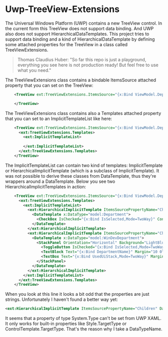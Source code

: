 # Uwp-TreeView-Extensions
The Universal Windows Platform (UWP) contains a new TreeView control. In the current form this TreeView does not support data binding. And UWP also does not support HierarchicalDataTemplates.
This project tries to support data binding and a kind of HierarchicalDataTemplate by defining some attached properties for the TreeView in a class called TreeViewExtensions.

> Thomas Claudius Huber: "So far this repo is just a playground, everything you see here is not production ready! But feel free to use what you need."

The TreeViewExtensions class contains a bindable ItemsSource attached property that you can set on the TreeView:

```xml
    <TreeView ext:TreeViewExtensions.ItemsSource="{x:Bind ViewModel.Departments}">

    </TreeView>
```

The TreeViewExtensions class contains also a Templates attached property that you can set to an ImplicitTemplateList like here:

```xml
    <TreeView ext:TreeViewExtensions.ItemsSource="{x:Bind ViewModel.Departments}">
      <ext:TreeViewExtensions.Templates>
        <ext:ImplicitTemplateList>
          
        </ext:ImplicitTemplateList>
      </ext:TreeViewExtensions.Templates>
    </TreeView>
```

The ImplicitTemplateList can contain two kind of templates: ImplicitTemplate or HierarchicalImplicitTemplate (which is a subclass of ImplicitTemplate). It was not possible to derive these classes from DataTemplate, thus they're wrappers around a DataTemplate. Below you see two HierarchicalImplicitTemplates in action:

```xml
    <TreeView ext:TreeViewExtensions.ItemsSource="{x:Bind ViewModel.Departments}">
      <ext:TreeViewExtensions.Templates>
        <ext:ImplicitTemplateList>
          <ext:HierarchicalImplicitTemplate ItemsSourcePropertyName="Children" DataTypeName="Department">
            <DataTemplate x:DataType="model:Department">
              <CheckBox IsChecked="{x:Bind IsSelected,Mode=TwoWay}" Content="{x:Bind DepartmentName}"/>
            </DataTemplate>
          </ext:HierarchicalImplicitTemplate>
          <ext:HierarchicalImplicitTemplate ItemsSourcePropertyName="Children" DataTypeName="WinDevDepartment">
            <DataTemplate x:DataType="model:WinDevDepartment">
              <StackPanel Orientation="Horizontal" Background="LightBlue" Padding="10">
                <ToggleButton IsChecked="{x:Bind IsSelected,Mode=TwoWay}" Content="{x:Bind IsSelected.ToString(),Mode=OneWay}"/>
                <TextBlock Text="{x:Bind DepartmentName}" Margin="10 0" VerticalAlignment="Center"/>
                <TextBox Text="{x:Bind UsedUiStack,Mode=TwoWay}" Margin="10 0" VerticalAlignment="Center"/>
              </StackPanel>
            </DataTemplate>
          </ext:HierarchicalImplicitTemplate>
        </ext:ImplicitTemplateList>
      </ext:TreeViewExtensions.Templates>
    </TreeView>
```

When you look at this line it looks a bit odd that the properties are just strings. Unfortunately I haven't found a better way yet:
```xml
<ext:HierarchicalImplicitTemplate ItemsSourcePropertyName="Children" DataTypeName="Department">
```
It seems that a property of type System.Type can't be set from UWP XAML. It only works for built-in properties like Style.TargetType or ControlTemplate.TargetType. That's the reason why I take a DataTypeName.

